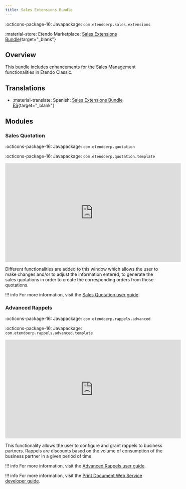 ```yaml
---
title: Sales Extensions Bundle
---
```

:octicons-package-16: Javapackage: `com.etendoerp.sales.extensions`

:material-store: Etendo Marketplace:  [Sales Extensions Bundle](https://marketplace.etendo.cloud/#/product-details?module=22CF01FC620140A6AA92CF550EB8DA36){target="_blank"}

## Overview 
This bundle includes enhancements for the Sales Management functionalities in Etendo Classic.


## Translations

-  :material-translate: Spanish: [Sales Extensions Bundle ES](https://marketplace.etendo.cloud/?#/product-details?module=32AF7995603A4CCBB68FE24DDD8536D7){target="_blank"}


## Modules


### Sales Quotation

:octicons-package-16: Javapackage: `com.etendoerp.quotation`

:octicons-package-16: Javapackage: `com.etendoerp.quotation.template`

<iframe width="560" height="315" src="https://www.youtube.com/embed/xkWfvKOXTUg" title="YouTube video player" frameborder="0" allow="accelerometer; autoplay; clipboard-write; encrypted-media; gyroscope; picture-in-picture" allowfullscreen></iframe>

Different functionalities are added to this window which allows the user to make changes and/or to adjust the information entered, to generate the sales quotations in order to create the corresponding orders from those quotations.

!!! info
	For more information, visit the [Sales Quotation user guide](../../../../../user-guide/etendo-classic/basic-features/sales-management/transactions.md#advanced-sales-quotation).


### Advanced Rappels

:octicons-package-16: Javapackage: `com.etendoerp.rappels.advanced`

:octicons-package-16: Javapackage: `com.etendoerp.rappels.advanced.template`


<iframe width="560" height="315" src="https://www.youtube.com/embed/_iBwlVHvF4c" title="YouTube video player" frameborder="0" allow="accelerometer; autoplay; clipboard-write; encrypted-media; gyroscope; picture-in-picture; web-share" allowfullscreen></iframe>

This functionality allows the user to configure and grant rappels to business partners. Rappels are discounts based on the volume of consumption of the business partner in a given period of time.

!!! info
	For more information, visit the [Advanced Rappels user guide](../../../../../user-guide/etendo-classic/basic-features/master-data-management/master-data.md#rappel-configuration). 

!!! info
	For more information, visit the [Print Document Web Service developer guide](../../../../../developer-guide/etendo-classic/bundles/platform/overview.md#print-document-web-service). 